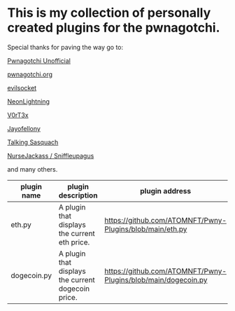 # This is my collection of personally created plugins for the pwnagotchi.

Special thanks for paving the way go to:

[Pwnagotchi Unofficial](https://github.com/Pwnagotchi-Unofficial)

[pwnagotchi.org](https://pwnagotchi.org/)

[evilsocket](https://github.com/evilsocket)

[NeonLightning](https://github.com/NeonLightning)

[V0rT3x](https://github.com/V0r-T3x)

[Jayofellony](https://github.com/jayofelony)

[Talking Sasquach](https://github.com/skizzophrenic/Talking-Sasquach)

[NurseJackass / Sniffleupagus](https://github.com/Sniffleupagus)

and many others.

plugin name                         | plugin description                                                                                                                                                                                                                                                                                                                                                                                                                                                                                                                                                                                                                                                                                                                                                                                                                                                                                                                                                                                                                                                                                                                                                                                                                                                                                                                                                                                                                                                                                                                                                                                                                                                                                                                                                                                                                                                                                                                                                                                                                           | plugin address                                                                                                 | plugin author                                         | author github                                     | notes
----------------------------------- | -------------------------------------------------------------------------------------------------------------------------------------------------------------------------------------------------------------------------------------------------------------------------------------------------------------------------------------------------------------------------------------------------------------------------------------------------------------------------------------------------------------------------------------------------------------------------------------------------------------------------------------------------------------------------------------------------------------------------------------------------------------------------------------------------------------------------------------------------------------------------------------------------------------------------------------------------------------------------------------------------------------------------------------------------------------------------------------------------------------------------------------------------------------------------------------------------------------------------------------------------------------------------------------------------------------------------------------------------------------------------------------------------------------------------------------------------------------------------------------------------------------------------------------------------------------------------------------------------------------------------------------------------------------------------------------------------------------------------------------------------------------------------------------------------------------------------------------------------------------------------------------------------------------------------------------------------------------------------------------------------------------------------------------------- | -------------------------------------------------------------------------------------------------------------- | ----------------------------------------------------- | ------------------------------------------------- | -------------------------
eth.py                              | A plugin that displays the current eth price.                                                                                                                                                                                                                                                                                                                                                                                                                                                                                                                                                                                                                                                                                                                                                                                                                                                                                                                                                                                                                                                                                                                                                                                                                                                                                                                                                                                                                                                                                                                                                                                                                                                                                                                                                                                                                                                                                                                                                                                                | <https://github.com/ATOMNFT/Pwny-Plugins/blob/main/eth.py>                                                     | ATOMNFT                                               | https://github.com/ATOMNFT                        |                          
dogecoin.py                         | A plugin that displays the current dogecoin price.                                                                                                                                                                                                                                                                                                                                                                                                                                                                                                                                                                                                                                                                                                                                                                                                                                                                                                                                                                                                                                                                                                                                                                                                                                                                                                                                                                                                                                                                                                                                                                                                                                                                                                                                                                                                                                                                                                                                                                                           | <https://github.com/ATOMNFT/Pwny-Plugins/blob/main/dogecoin.py>                                                | ATOMNFT                                               | https://github.com/ATOMNFT                        |                          